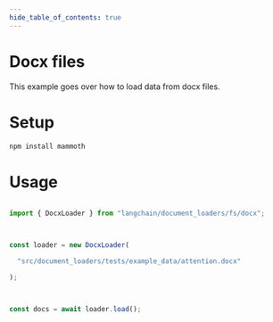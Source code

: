 ```yaml
---
hide_table_of_contents: true
---
```


# Docx files

This example goes over how to load data from docx files.

# Setup

```bash npm2yarn
npm install mammoth

```


# Usage

```typescript

import { DocxLoader } from "langchain/document_loaders/fs/docx";



const loader = new DocxLoader(

  "src/document_loaders/tests/example_data/attention.docx"

);



const docs = await loader.load();

```

